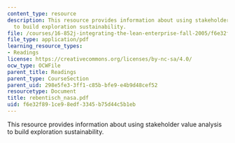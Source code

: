 ```yaml
---
content_type: resource
description: This resource provides information about using stakeholder value analysis
  to build exploration sustainability.
file: /courses/16-852j-integrating-the-lean-enterprise-fall-2005/f6e32f891ce98edf3345b75d44c5b1eb_rebentisch_nasa.pdf
file_type: application/pdf
learning_resource_types:
- Readings
license: https://creativecommons.org/licenses/by-nc-sa/4.0/
ocw_type: OCWFile
parent_title: Readings
parent_type: CourseSection
parent_uid: 298e5fe3-3ff1-c85b-bfe9-e4b9d48cef52
resourcetype: Document
title: rebentisch_nasa.pdf
uid: f6e32f89-1ce9-8edf-3345-b75d44c5b1eb
---
```

This resource provides information about using stakeholder value analysis to build exploration sustainability.